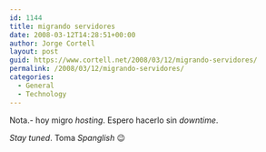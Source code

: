 ```yaml
---
id: 1144
title: migrando servidores
date: 2008-03-12T14:28:51+00:00
author: Jorge Cortell
layout: post
guid: https://www.cortell.net/2008/03/12/migrando-servidores/
permalink: /2008/03/12/migrando-servidores/
categories:
  - General
  - Technology
---
```

Nota.- hoy migro _hosting_. Espero hacerlo sin _downtime_.

_Stay tuned_. Toma _Spanglish_ 😉